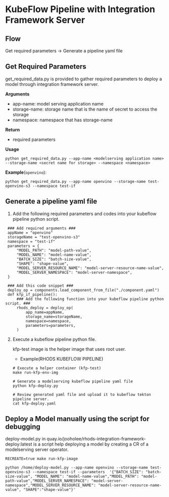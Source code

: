 # KubeFlow Pipeline with Integration Framework Server

## Flow
Get required parameters -> Generate a pipeline yaml file

## Get Required Parameters
get_required_data.py is provided to gather required parameters to deploy a model through integration framework server.

**Arguments**
- app-name: model serving application name
- storage-name: storage name that is the name of secret to access the storage
- namespace: namespace that has storage-name

**Return**
- required parameters

**Usage**
~~~
python get_required_data.py --app-name <modelserving application name> --storage-name <secret name for storage> --namespace <namespace>
~~~

**Example**(`openvino`):
~~~
python get_required_data.py --app-name openvino --storage-name test-openvino-s3 --namespace test-if
~~~

## Generate a pipeline yaml file

1. Add the following required parameters and codes into your kubeflow pipeline python script.
~~~
 ### Add required arguments ###
 appName = "openvino"
 storageName = "test-openvino-s3"
 namespace = "test-if"
 parameters = {
     "MODEL_PATH": "model-path-value",
     "MODEL_NAME": "model-name-value",
     "BATCH_SIZE": "batch-size-value",
     "SHAPE": "shape-value",
     "MODEL_SERVER_RESOURCE_NAME": "model-server-resource-name-value",
     "MODEL_SERVER_NAMESPACE": "model-server-namespace",
 }
 
 ### Add this code snippet ###
 deploy_op = components.load_component_from_file("./component.yaml")
 def kfp_if_pipeline():
     ### Add the following function into your kubeflow pipeline python script. ###
     rhods_deploy = deploy_op(
         app_name=appName,
         storage_name=storageName,
         namespace=namespace,
         parameters=parameters,
     )
~~~

2. Execute a kubeflow pipeline python file.
  
   kfp-test image is the helper image that uses root user.

   - Example(RHODS KUBEFLOW PIPELINE)
    ~~~
    # Execute a helper container (kfp-test)
    make run-kfp-env-img

    # Generate a modelserving kubeflow pipeline yaml file
    python kfp-deploy.py

    # Review generated yaml file and upload it to kubeflow tekton pipeline server.
    cat kfp-deploy.yaml
    ~~~



## Deploy a Model manually using the script for debugging
deploy-model.py in quay.io/jooholee/rhods-integration-framework-deploy:latest is a script help deploying a model by creating a CR of a modelserving server operator.
~~~
RECREATE=true make run-kfp-image

python /home/deploy-model.py --app-name openvino --storage-name test-openvino-s3 --namespace test-if --parameters  '{"BATCH_SIZE": "batch-size-value", "MODEL_NAME": "model-name-value","MODEL_PATH": "model-path-value","MODEL_SERVER_NAMESPACE": "model-server-namespace","MODEL_SERVER_RESOURCE_NAME": "model-server-resource-name-value", "SHAPE":"shape-value"}'
~~~